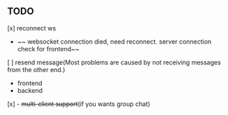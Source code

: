## TODO

[x] reconnect ws

  - ~~ websocket connection died, need reconnect. server connection check for frontend~~

[ ] resend message(Most problems are caused by not receiving messages from the other end.)

  - frontend
  - backend

[x] - ~~multi-client support~~(if you wants group chat)
